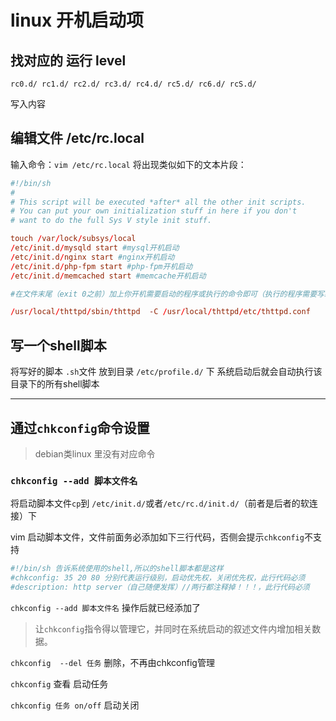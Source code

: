 # linux 开机启动项

## 找对应的 运行 level

`rc0.d/ rc1.d/ rc2.d/ rc3.d/ rc4.d/ rc5.d/ rc6.d/ rcS.d/`

写入内容

## 编辑文件 /etc/rc.local

输入命令：`vim /etc/rc.local` 将出现类似如下的文本片段：

```conf
#!/bin/sh
#
# This script will be executed *after* all the other init scripts.
# You can put your own initialization stuff in here if you don't
# want to do the full Sys V style init stuff.

touch /var/lock/subsys/local
/etc/init.d/mysqld start #mysql开机启动
/etc/init.d/nginx start #nginx开机启动
/etc/init.d/php-fpm start #php-fpm开机启动
/etc/init.d/memcached start #memcache开机启动

#在文件末尾（exit 0之前）加上你开机需要启动的程序或执行的命令即可（执行的程序需要写绝对路径，添加到系统环境变量的除外），如：

/usr/local/thttpd/sbin/thttpd  -C /usr/local/thttpd/etc/thttpd.conf
```

## 写一个shell脚本

将写好的脚本 `.sh`文件 放到目录 `/etc/profile.d/` 下
系统启动后就会自动执行该目录下的所有shell脚本

----

## 通过`chkconfig`命令设置

> debian类linux 里没有对应命令

### `chkconfig --add 脚本文件名`

将启动脚本文件`cp`到 `/etc/init.d/`或者`/etc/rc.d/init.d/`（前者是后者的软连接）下

vim 启动脚本文件，文件前面务必添加如下三行代码，否侧会提示`chkconfig`不支持

```conf
#!/bin/sh 告诉系统使用的shell,所以的shell脚本都是这样
#chkconfig: 35 20 80 分别代表运行级别，启动优先权，关闭优先权，此行代码必须
#description: http server（自己随便发挥）//两行都注释掉！！！，此行代码必须
```

`chkconfig --add 脚本文件名` 操作后就已经添加了

> 让`chkconfig`指令得以管理它，并同时在系统启动的叙述文件内增加相关数据。

`chkconfig  --del 任务` 删除，不再由chkconfig管理

`chkconfig` 查看 启动任务

`chkconfig 任务 on/off` 启动关闭
